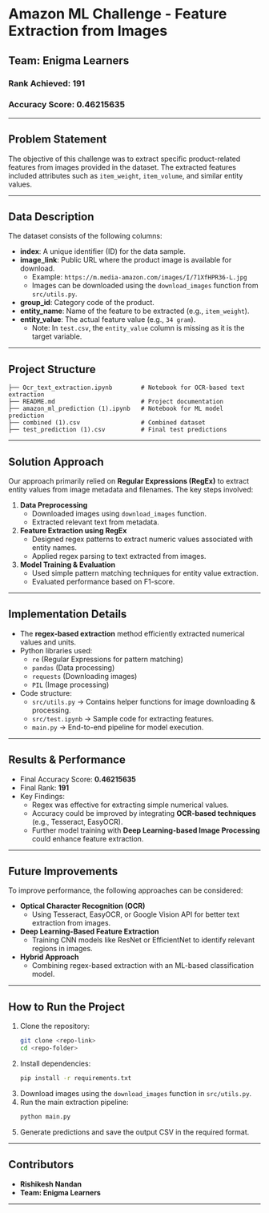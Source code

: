 # Amazon ML Challenge - Feature Extraction from Images

## Team: Enigma Learners

### Rank Achieved: 191

### Accuracy Score: 0.46215635

---

## Problem Statement

The objective of this challenge was to extract specific product-related features from images provided in the dataset. The extracted features included attributes such as `item_weight`, `item_volume`, and similar entity values.

---

## Data Description

The dataset consists of the following columns:

- **index**: A unique identifier (ID) for the data sample.
- **image\_link**: Public URL where the product image is available for download.
  - Example: `https://m.media-amazon.com/images/I/71XfHPR36-L.jpg`
  - Images can be downloaded using the `download_images` function from `src/utils.py`.
- **group\_id**: Category code of the product.
- **entity\_name**: Name of the feature to be extracted (e.g., `item_weight`).
- **entity\_value**: The actual feature value (e.g., `34 gram`).
  - Note: In `test.csv`, the `entity_value` column is missing as it is the target variable.

---

## Project Structure

```
├── Ocr_text_extraction.ipynb        # Notebook for OCR-based text extraction
├── README.md                        # Project documentation
├── amazon_ml_prediction (1).ipynb   # Notebook for ML model prediction
├── combined (1).csv                 # Combined dataset
├── test_prediction (1).csv          # Final test predictions
```

---

## Solution Approach

Our approach primarily relied on **Regular Expressions (RegEx)** to extract entity values from image metadata and filenames. The key steps involved:

1. **Data Preprocessing**
   - Downloaded images using `download_images` function.
   - Extracted relevant text from metadata.
2. **Feature Extraction using RegEx**
   - Designed regex patterns to extract numeric values associated with entity names.
   - Applied regex parsing to text extracted from images.
3. **Model Training & Evaluation**
   - Used simple pattern matching techniques for entity value extraction.
   - Evaluated performance based on F1-score.

---

## Implementation Details

- The **regex-based extraction** method efficiently extracted numerical values and units.
- Python libraries used:
  - `re` (Regular Expressions for pattern matching)
  - `pandas` (Data processing)
  - `requests` (Downloading images)
  - `PIL` (Image processing)
- Code structure:
  - `src/utils.py` → Contains helper functions for image downloading & processing.
  - `src/test.ipynb` → Sample code for extracting features.
  - `main.py` → End-to-end pipeline for model execution.

---

## Results & Performance

- Final Accuracy Score: **0.46215635**
- Final Rank: **191**
- Key Findings:
  - Regex was effective for extracting simple numerical values.
  - Accuracy could be improved by integrating **OCR-based techniques** (e.g., Tesseract, EasyOCR).
  - Further model training with **Deep Learning-based Image Processing** could enhance feature extraction.

---

## Future Improvements

To improve performance, the following approaches can be considered:

- **Optical Character Recognition (OCR)**
  - Using Tesseract, EasyOCR, or Google Vision API for better text extraction from images.
- **Deep Learning-Based Feature Extraction**
  - Training CNN models like ResNet or EfficientNet to identify relevant regions in images.
- **Hybrid Approach**
  - Combining regex-based extraction with an ML-based classification model.

---

## How to Run the Project

1. Clone the repository:
   ```sh
   git clone <repo-link>
   cd <repo-folder>
   ```
2. Install dependencies:
   ```sh
   pip install -r requirements.txt
   ```
3. Download images using the `download_images` function in `src/utils.py`.
4. Run the main extraction pipeline:
   ```sh
   python main.py
   ```
5. Generate predictions and save the output CSV in the required format.

---

## Contributors

- **Rishikesh Nandan**
- **Team: Enigma Learners**


---


